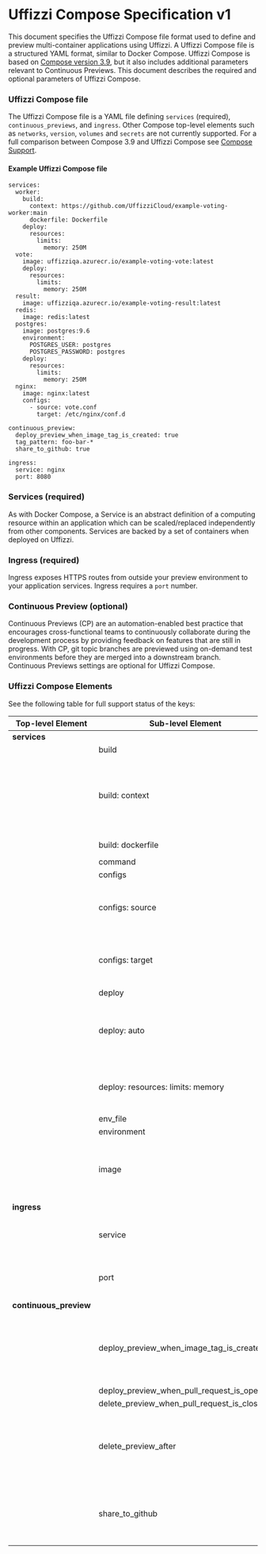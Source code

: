 # Uffizzi Compose Specification v1

This document specifies the Uffizzi Compose file format used to define and preview multi-container applications using Uffizzi. A Uffizzi Compose file is a structured YAML format, similar to Docker Compose. Uffizzi Compose is based on [Compose version 3.9](https://docs.docker.com/compose/compose-file/compose-file-v3/), but it also includes additional parameters relevant to Continuous Previews. This document describes the required and optional parameters of Uffizzi Compose.

### Uffizzi Compose file  
The Uffizzi Compose file is a YAML file defining `services` (required), `continuous_previews`, and `ingress`. Other Compose top-level elements such as `networks`, `version`, `volumes` and `secrets` are not currently supported. For a full comparison between Compose 3.9 and Uffizzi Compose see [Compose Support](#services-required).

#### Example Uffizzi Compose file
``` 
services:
  worker:
    build:
      context: https://github.com/UffizziCloud/example-voting-worker:main
      dockerfile: Dockerfile
    deploy:
      resources:
        limits:
          memory: 250M
  vote:
    image: uffizziqa.azurecr.io/example-voting-vote:latest
    deploy:
      resources:
        limits:
          memory: 250M
  result:
    image: uffizziqa.azurecr.io/example-voting-result:latest
  redis:
    image: redis:latest
  postgres:
    image: postgres:9.6
    environment:
      POSTGRES_USER: postgres
      POSTGRES_PASSWORD: postgres
    deploy:
      resources:
        limits:
          memory: 250M
  nginx:
    image: nginx:latest
    configs:
      - source: vote.conf
        target: /etc/nginx/conf.d

continuous_preview:
  deploy_preview_when_image_tag_is_created: true
  tag_pattern: foo-bar-*
  share_to_github: true

ingress:
  service: nginx
  port: 8080
```

### Services (required)
As with Docker Compose, a Service is an abstract definition of a computing resource within an application which can be scaled/replaced independently from other components. Services are backed by a set of containers when deployed on Uffizzi.

### Ingress (required)
Ingress exposes HTTPS routes from outside your preview environment to your application services. Ingress requires a `port` number.

### Continuous Preview (optional)
Continuous Previews (CP) are an automation-enabled best practice that encourages cross-functional teams to continuously collaborate during the development process by providing feedback on features that are still in progress. With CP, git topic branches are previewed using on-demand test environments before they are merged into a downstream branch. Continuous Previews settings are optional for Uffizzi Compose.

### Uffizzi Compose Elements
See the following table for full support status of the keys:


|Top-level Element | Sub-level Element     | Required           | Notes          |
| ---------------- | --------------------- | ------------------ | -------------- |
| **services**       |                       | ✔︎                  |                |
|         | build                                  |                        |                                |
| | build: context                         | ✔︎                      | Required if **build** is specified; Expects a URL to a GitHub repository (e.g., `context: <repository_url>:<branch_name>`)  | 
| | build: dockerfile                      |                        | defaults to `./Dockerfile` |
| | command                                |                        |                                |   
| | configs                                |                        |                                |
| | configs: source                        | ✔︎                      | Required if **configs** is specified; Name of the configuration file |
| | configs: target                        | ✔︎                      | Required if **configs** is specified; Mount path within the container |
| | deploy                                 |                        |                                |
| | deploy: auto                           |                        | defaults to `true`; If true, Uffizzi will auto-deploy changes made to a git or image repository |
| | deploy: resources: limits: memory      |                        | defaults to `125M`; possible values: `125M`, `250M`, `500M`, `1000M`, `2000M`, `4000M` |
| | env_file                               |                        |                                |
| | environment                            |                        |                                |
| | image                                  |                        | Expects a URI to a container registry; Currently supports ACR, ECR, GCR, and Docker Hub |
| **ingress**                  |           | ✔︎                      |                                 |
| | service                                | ✔︎                      | The service that should receive incoming HTTP/S traffic |
| | port                                   | ✔︎                      | The port the containerized service is listening on                               |
| **continuous_preview**    |                |                        |                                |
| | deploy_preview_when_image_tag_is_created |                      | `true` or `false`; When `true`, all new tags created for each **image** defined in the compose file will be deployed           |
| | deploy_preview_when_pull_request_is_opened |                    | `true` or `false`              |
| | delete_preview_when_pull_request_is_closed |                    | `true` or `false`              |
| | delete_preview_after                   |                        | Expects hours as an integer; Value is implicitly set to `72h` for previews triggered from new/updated image tag |
| | share_to_github                        |                        | `true` or `false`; This options shares preview URL to the GitHub pull request as a comment |
